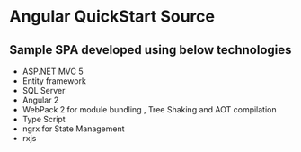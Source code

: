 # Angular QuickStart Source

## Sample SPA developed using below technologies

   -  ASP.NET MVC 5
   -  Entity framework
   -  SQL Server
   -  Angular 2
   -  WebPack 2 for module bundling , Tree Shaking and AOT compilation
   -  Type Script
   -  ngrx for State Management
   -  rxjs
